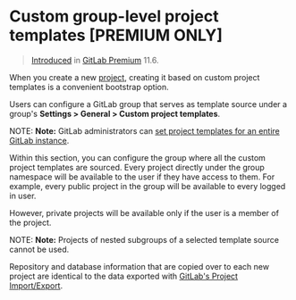 # Custom group-level project templates **[PREMIUM ONLY]**

> [Introduced](https://gitlab.com/gitlab-org/gitlab-ee/issues/6861) in [GitLab Premium](https://about.gitlab.com/pricing) 11.6.

When you create a new [project](../project/index.md), creating it based on custom project templates is
a convenient bootstrap option.

Users can configure a GitLab group that serves as template
source under a group's **Settings > General > Custom project templates**.

NOTE: **Note:**
GitLab administrators can
[set project templates for an entire GitLab instance](../admin_area/custom_project_templates.md).

Within this section, you can configure the group where all the custom project
templates are sourced. Every project directly under the group namespace will be
available to the user if they have access to them. For example, every public
project in the group will be available to every logged in user.

However, private projects will be available only if the user is a member of the project.

NOTE: **Note:**
Projects of nested subgroups of a selected template source cannot be used.

Repository and database information that are copied over to each new project are
identical to the data exported with [GitLab's Project Import/Export](../project/settings/import_export.md).
